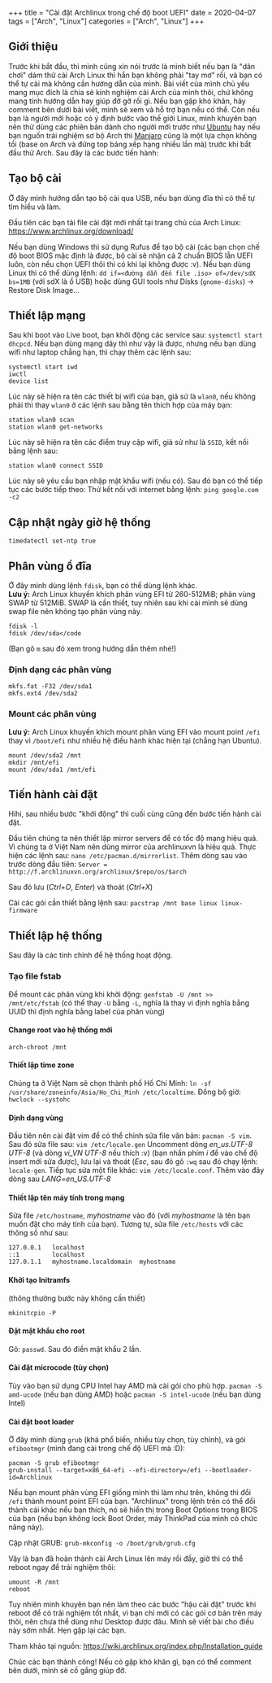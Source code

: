 +++
title = "Cài đặt Archlinux trong chế độ boot UEFI"
date = 2020-04-07
tags = ["Arch", "Linux"]
categories = ["Arch", "Linux"]
+++

## Giới thiệu

Trước khi bắt đầu, thì mình cũng xin nói trước là mình biết nếu bạn là "dân chơi" dám thử cài Arch Linux thì hẳn bạn
không phải "tay mơ" rồi, và bạn có thể tự cài mà không cần hướng dẫn của mình. Bài viết của mình chủ yếu mang mục đích
là chia sẻ kinh nghiệm cài Arch của mình thôi, chứ không mang tính hướng dẫn hay giúp đỡ gỡ rối gì. Nếu bạn gặp khó
khăn, hãy comment bên dưới bài viết, mình sẽ xem và hỗ trợ bạn nếu có thể. Còn nếu bạn là người mới hoặc có ý định bước
vào thế giới Linux, mình khuyên bạn nên thử dùng các phiên bản dành cho người mới trước
như [Ubuntu](https://ubuntu.com/) hay nếu bạn nguốn trải nghiệm sơ bộ Arch thì [Manjaro](https://manjaro.org/) cũng là
một lựa chọn không tồi (base on Arch và đứng top bảng xếp hạng nhiều lần mà) trước khi bắt đầu thử Arch. Sau đây là các
bước tiến hành:

## Tạo bộ cài

Ở đây mình hướng dẫn tạo bộ cài qua USB, nếu bạn dùng đĩa thì có thể tự tìm hiểu và làm.

Đầu tiên các bạn tải file cài đặt mới nhất tại trang chủ của Arch Linux: <https://www.archlinux.org/download/>

Nếu bạn dùng Windows thì sử dụng Rufus để tạo bộ cài (các bạn chọn chế độ boot BIOS mặc định là được, bộ cài sẽ nhận cả
2 chuẩn BIOS lẫn UEFI luôn, còn nếu chọn UEFI thôi thì có khi lại không được :v). Nếu bạn dùng Linux thì có thể dùng
lệnh: `dd if=<đường dẫn đến file .iso> of=/dev/sdX bs=1MB` (với sdX là ổ USB) hoặc dùng GUI tools như
Disks (`gnome-disks`) -> Restore Disk Image...

## Thiết lập mạng

Sau khi boot vào Live boot, bạn khởi động các service sau: `systemctl start dhcpcd`. Nếu bạn dùng mạng dây thì như vậy
là được, nhưng nếu bạn dùng wifi như laptop chẳng hạn, thì chạy thêm các lệnh sau:

```shell
systemctl start iwd
iwctl
device list
```

Lúc này sẽ hiện ra tên các thiết bị wifi của bạn, giả sử là `wlan0`, nếu không phải thì thay `wlan0` ở các lệnh sau bằng
tên thích hợp của máy bạn:

```shell
station wlan0 scan
station wlan0 get-networks
```

Lúc này sẽ hiện ra tên các điểm truy cập wifi, giả sử như là `SSID`, kết nối bằng lệnh sau:

```shell
station wlan0 connect SSID
```

Lúc này sẽ yêu cầu bạn nhập mật khẩu wifi (nếu có). Sau đó bạn có thể tiếp tục các bước tiếp theo:
Thử kết nối với internet bằng lệnh: `ping google.com -c2`

## Cập nhật ngày giờ hệ thống

`timedatectl set-ntp true`

## Phân vùng ổ đĩa

Ở đây mình dùng lệnh `fdisk`, bạn có thể dùng lệnh khác.  
**Lưu ý:** Arch Linux khuyến khích phân vùng EFI từ 260-512MiB; phân vùng SWAP từ 512MiB. SWAP là cần thiết, tuy nhiên
sau khi cài mình sẽ dùng swap file nên không tạo phân vùng này.

```shell
fdisk -l
fdisk /dev/sda</code
```

(Bạn gõ `m` sau đó xem trong hướng dẫn thêm nhé!)

### Định dạng các phân vùng

```shell
mkfs.fat -F32 /dev/sda1
mkfs.ext4 /dev/sda2
```

### Mount các phân vùng

**Lưu ý:** Arch Linux khuyến khích mount phân vùng EFI vào mount point `/efi` thay vì `/boot/efi` như nhiều hệ điều hành
khác hiện tại (chẳng hạn Ubuntu).

```shell
mount /dev/sda2 /mnt
mkdir /mnt/efi
mount /dev/sda1 /mnt/efi
```

## Tiến hành cài đặt

Hihi, sau nhiều bước "khởi động" thì cuối cùng cũng đến bước tiến hành cài đặt.

Đầu tiên chúng ta nên thiết lập mirror servers để có tốc độ mạng hiệu quả. Vì chúng ta ở Việt Nam nên dùng mirror của
archlinuxvn là hiệu quả. Thực hiện các lệnh sau: `nano /etc/pacman.d/mirrorlist`. Thêm dòng sau vào trước dòng đầu
tiên: `Server = http://f.archlinuxvn.org/archlinux/$repo/os/$arch`

Sau đó lưu (_Ctrl+O_, _Enter_) và thoát (_Ctrl+X_)

Cài các gói cần thiết bằng lệnh sau: `pacstrap /mnt base linux linux-firmware`

## Thiết lập hệ thống

Sau đây là các tinh chỉnh để hệ thống hoạt động.

### Tạo file fstab

Để mount các phân vùng khi khởi động: `genfstab -U /mnt >> /mnt/etc/fstab` (có thể thay `-U` bằng `-L`, nghĩa là thay vì
định nghĩa bằng UUID thì định nghĩa bằng label của phân vùng)

#### Change root vào hệ thống mới

`arch-chroot /mnt`

#### Thiết lập time zone

Chúng ta ở Việt Nam sẽ chọn thành phố Hồ Chí Minh: `ln -sf /usr/share/zoneinfo/Asia/Ho_Chi_Minh /etc/localtime`. Đồng bộ
giờ: `hwclock --systohc`

#### Định dạng vùng

Đầu tiên nên cài đặt vim để có thể chỉnh sửa file văn bản: `pacman -S vim`. Sau đó sửa file sau: `vim /etc/locale.gen`
Uncomment dòng _en_us.UTF-8 UTF-8_ (và dòng _vi_VN UTF-8_ nếu thích :v) (bạn nhấn phím _i_ để vào chế độ insert mới sửa
được), lưu lại và thoát (_Esc_, sau đó gõ `:wq` sau đó chạy lệnh: `locale-gen`. Tiếp tục sửa một file
khác: `vim /etc/locale.conf`. Thêm vào đây dòng sau _LANG=en_US.UTF-8_

#### Thiết lập tên máy tính trong mạng

Sửa file `/etc/hostname`, _myhostname_ vào đó (với _myhostname_ là tên bạn muốn đặt cho máy tính của bạn). Tương tự, sửa
file `/etc/hosts` với các thông số như sau:

```shell
127.0.0.1   localhost
::1         localhost
127.0.1.1   myhostname.localdomain  myhostname
```

#### Khởi tạo Initramfs

(thông thường bước này không cần thiết)

`mkinitcpio -P`

#### Đặt mật khẩu cho root

Gõ: `passwd`. Sau đó điền mật khẩu 2 lần.

#### Cài đặt microcode (tùy chọn)

Tùy vào bạn sử dụng CPU Intel hay AMD mà cài gói cho phù hợp. `pacman -S amd-ucode` (nếu bạn dùng AMD)
hoặc `pacman -S intel-ucode` (nếu bạn dùng Intel)

#### Cài đặt boot loader

Ở đây mình dùng `grub` (khá phổ biến, nhiều tùy chọn, tùy chỉnh), và gói `efibootmgr` (mình đang cài trong chế độ UEFI
mà :D):

```shell
pacman -S grub efibootmgr
grub-install --target=x86_64-efi --efi-directory=/efi --bootloader-id=Archlinux
```

Nếu bạn mount phân vùng EFI giống mình thì làm như trên, không thì đổi `/efi` thành mount point EFI của bạn. "Archlinux"
trong lệnh trên có thể đổi thành cái khác nếu bạn thích, nó sẽ hiển thị trong Boot Options trong BIOS của bạn (nếu bạn
không lock Boot Order, máy ThinkPad của mình có chức năng này).

Cập nhật GRUB: `grub-mkconfig -o /boot/grub/grub.cfg`

Vậy là bạn đã hoàn thành cài Arch Linux lên máy rồi đấy, giờ thì có thể reboot ngay để trải nghiệm thôi:

```shell
umount -R /mnt
reboot
```

Tuy nhiên mình khuyên bạn nên làm theo các bước "hậu cài đặt" trước khi reboot để có trải nghiệm tốt nhất, vì bạn chỉ
mới có các gói cơ bản trên máy thôi, nên chưa thể dùng như Desktop được đâu. Mình sẽ viết bài cho điều này sớm nhất. Hẹn
gặp lại các bạn.

Tham khảo tại nguồn: <https://wiki.archlinux.org/index.php/Installation_guide>

Chúc các bạn thành công! Nếu có gặp khó khăn gì, bạn có thể comment bên dưới, mình sẽ cố gắng giúp đỡ.
